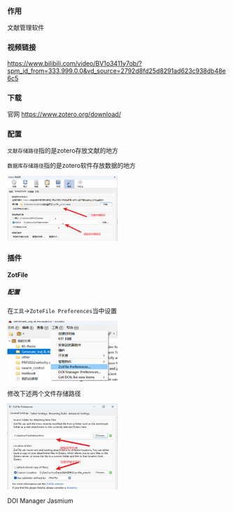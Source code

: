 ### 作用

文献管理软件



### 视频链接

https://www.bilibili.com/video/BV1o3411y7ob/?spm_id_from=333.999.0.0&vd_source=2792d8fd25d8291ad623c938db48e6c5



### 下载
官网 https://www.zotero.org/download/

### 配置
`文献存储路径`指的是zotero存放文献的地方

`数据库存储路径`指的是zotero软件存放数据的地方

<img src="./README_fig/477835d96626a822067d5bb42506184.png" width="50%">

### 插件
#### ZotFile
##### 配置
在`工具`->`ZoteFile Preferences`当中设置

<img src="./README_fig/Snipaste_2022-12-14_18-47-37.png" width="50%">

修改下述两个文件存储路径

<img src="./README_fig/Snipaste_2022-12-14_18-50-10.png" width="50%">


DOI Manager
Jasmium
